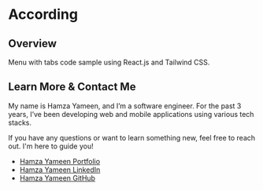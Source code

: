 # According

## Overview

Menu with tabs code sample using React.js and Tailwind CSS.

## Learn More & Contact Me

My name is Hamza Yameen, and I’m a software engineer. For the past 3 years, I’ve been developing web and mobile applications using various tech stacks.

If you have any questions or want to learn something new, feel free to reach out. I'm here to guide you!

- [Hamza Yameen Portfolio](https://hamzayameen.com/)
- [Hamza Yameen LinkedIn](https://www.linkedin.com/in/hamza-yameen/)
- [Hamza Yameen GitHub](https://github.com/hamza-yameen)
